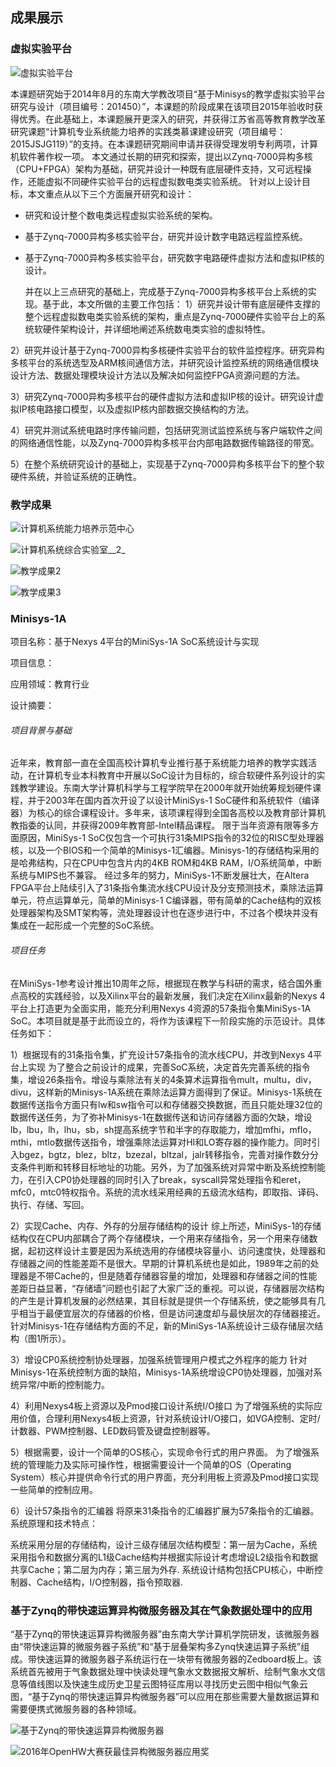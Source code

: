 ## 成果展示

### 虚拟实验平台
![虚拟实验平台](/source/img/虚拟实验平台.JPG)

   本课题研究始于2014年8月的东南大学教改项目“基于Minisys的教学虚拟实验平台研究与设计（项目编号：201450）”，本课题的阶段成果在该项目2015年验收时获得优秀。在此基础上，本课题展开更深入的研究，并获得江苏省高等教育教学改革研究课题“计算机专业系统能力培养的实践类慕课建设研究（项目编号：2015JSJG119）”的支持。在本课题研究期间申请并获得受理发明专利两项，计算机软件著作权一项。
本文通过长期的研究和探索，提出以Zynq-7000异构多核（CPU+FPGA）架构为基础，研究并设计一种既有底层硬件支持，又可远程操作，还能虚拟不同硬件实验平台的远程虚拟数电类实验系统。
针对以上设计目标，本文重点从以下三个方面展开研究和设计：
* 研究和设计整个数电类远程虚拟实验系统的架构。
* 基于Zynq-7000异构多核实验平台，研究并设计数字电路远程监控系统。
* 基于Zynq-7000异构多核实验平台，研究数字电路硬件虚拟方法和虚拟IP核的设计。

   并在以上三点研究的基础上，完成基于Zynq-7000异构多核平台上系统的实现。基于此，本文所做的主要工作包括：
1）研究并设计带有底层硬件支撑的整个远程虚拟数电类实验系统的架构，重点是Zynq-7000硬件实验平台上的系统软硬件架构设计，并详细地阐述系统数电类实验的虚拟特性。

2）研究并设计基于Zynq-7000异构多核硬件实验平台的软件监控程序。研究异构多核平台的系统选型及ARM核间通信方法，并研究设计监控系统的网络通信模块设计方法、数据处理模块设计方法以及解决如何监控FPGA资源问题的方法。

3）研究Zynq-7000异构多核平台的硬件虚拟方法和虚拟IP核的设计。研究设计虚拟IP核电路接口模型，以及虚拟IP核内部数据交换结构的方法。

4）研究并测试系统电路时序传输问题，包括研究测试监控系统与客户端软件之间的网络通信性能，以及Zynq-7000异构多核平台内部电路数据传输路径的带宽。

5）在整个系统研究设计的基础上，实现基于Zynq-7000异构多核平台下的整个软硬件系统，并验证系统的正确性。

### 教学成果
![计算机系统能力培养示范中心](/source/img/计算机系统能力培养示范中心.JPG)

![计算机系统综合实验室__2_](/source/img/计算机系统综合实验室__2_.JPG)

![教学成果2](/source/img/教学成果2.JPG)

![教学成果3](/source/img/教学成果3.JPG)

### Minisys-1A 

项目名称：基于Nexys 4平台的MiniSys-1A SoC系统设计与实现  
	
项目信息：

应用领域：教育行业

设计摘要：

###### 项目背景与基础

近年来，教育部一直在全国高校计算机专业推行基于系统能力培养的教学实践活动，在计算机专业本科教育中开展以SoC设计为目标的，综合软硬件系列设计的实践教学建设。东南大学计算机科学与工程学院早在2000年就开始统筹规划硬件课程，并于2003年在国内首次开设了以设计MiniSys-1 SoC硬件和系统软件（编译器）为核心的综合课程设计。多年来，该项课程得到全国各高校以及教育部计算机教指委的认同，并获得2009年教育部-Intel精品课程。
限于当年资源有限等多方面原因，MiniSys-1 SoC仅包含一个可执行31条MIPS指令的32位的RISC型处理器核，以及一个BIOS和一个简单的Minisys-1汇编器。Minisys-1的存储结构采用的是哈弗结构，只在CPU中包含片内的4KB ROM和4KB RAM，I/O系统简单，中断系统与MIPS也不兼容。
经过多年的努力，MiniSys-1不断发展壮大，在Altera FPGA平台上陆续引入了31条指令集流水线CPU设计及分支预测技术，乘除法运算单元，符点运算单元，简单的Minisys-1 C编译器，带有简单的Cache结构的双核处理器架构及SMT架构等，流处理器设计也在逐步进行中，不过各个模块并没有集成在一起形成一个完整的SoC系统。

###### 项目任务

在MiniSys-1参考设计推出10周年之际，根据现在教学与科研的需求，结合国外重点高校的实践经验，以及Xilinx平台的最新发展，我们决定在Xilinx最新的Nexys 4平台上打造更为全面实用，能充分利用Nexys 4资源的57条指令集MiniSys-1A SoC。本项目就是基于此而设立的，将作为该课程下一阶段实施的示范设计。具体任务如下：

1）根据现有的31条指令集，扩充设计57条指令的流水线CPU，并改到Nexys 4平台上实现
为了整合之前设计的成果，完善SoC系统，决定首先完善系统的指令集，增设26条指令。增设与乘除法有关的4条算术运算指令mult，multu，div，divu，这样新的Minisys-1A系统在乘除法运算方面得到了保证。Minisys-1系统在数据传送指令方面只有lw和sw指令可以和存储器交换数据，而且只能处理32位的数据传送任务，为了弥补Minisys-1在数据传送和访问存储器方面的欠缺，增设lb，lbu，lh，lhu，sb，sh提高系统字节和半字的存取能力，增加mfhi，mflo，mthi，mtlo数据传送指令，增强乘除法运算对HI和LO寄存器的操作能力。同时引入bgez，bgtz，blez，bltz，bzezal，bltzal，jalr转移指令，完善对操作数分分支条件判断和转移目标地址的功能。另外，为了加强系统对异常中断及系统控制能力，在引入CP0协处理器的同时引入了break，syscall异常处理指令和eret，mfc0，mtc0特权指令。系统的流水线采用经典的五级流水结构，即取指、译码、执行、存储、写回。

2）实现Cache、内存、外存的分层存储结构的设计
综上所述，MiniSys-1的存储结构仅在CPU内部耦合了两个存储模块，一个用来存储指令，另一个用来存储数据，起初这样设计主要是因为系统选用的存储模块容量小、访问速度快，处理器和存储器之间的性能差距不是很大。早期的计算机系统也是如此，1989年之前的处理器是不带Cache的，但是随着存储器容量的增加，处理器和存储器之间的性能差距日益显著，“存储墙”问题也引起了大家广泛的重视。可以说，存储器层次结构的产生是计算机发展的必然结果，其目标就是提供一个存储系统，使之能够具有几乎相当于最便宜层次的存储器的价格，但是访问速度却与最快层次的存储器接近。针对Minisys-1在存储结构方面的不足，新的MiniSys-1A系统设计三级存储层次结构（图1所示）。

3）增设CP0系统控制协处理器，加强系统管理用户模式之外程序的能力
针对Minisys-1在系统控制方面的缺陷，Minisys-1A系统增设CP0协处理器，加强对系统异常/中断的控制能力。

4）利用Nexys4板上资源以及Pmod接口设计系统I/O接口
为了增强系统的实际应用价值，合理利用Nexys4板上资源，针对系统设计I/O接口，如VGA控制、定时/计数器、PWM控制器、LED数码管及键盘控制器等。

5）根据需要，设计一个简单的OS核心，实现命令行式的用户界面。
为了增强系统的管理能力及实际可操作性，根据需要设计一个简单的OS（Operating System）核心并提供命令行式的用户界面，充分利用板上资源及Pmod接口实现一些简单的控制应用。

6）设计57条指令的汇编器
将原来31条指令的汇编器扩展为57条指令的汇编器。
系统原理和技术特点：

 系统采用分层的存储结构，设计三级存储层次结构模型：第一层为Cache，系统采用指令和数据分离的L1级Cache结构并根据实际设计考虑增设L2级指令和数据共享Cache；第二层为内存；第三层为外存.
系统设计结构包括CPU核心，中断控制器、Cache结构，I/O控制器，指令预取器.

### 基于Zynq的带快速运算异构微服务器及其在气象数据处理中的应用

“基于Zynq的带快速运算异构微服务器”由东南大学计算机学院研发，该微服务器由“带快速运算的微服务器子系统”和“基于层叠架构多Zynq快速运算子系统”组成。带快速运算的微服务器子系统运行在一块带有微服务器的Zedboard板上。该系统首先被用于气象数据处理中快读处理气象水文数据报文解析、绘制气象水文信息等值线图以及快速生成历史卫星云图特征库用以寻找历史云图中相似气象云图，“基于Zynq的带快速运算异构微服务器”可以应用在那些需要大量数据运算和需要便携式微服务器的各种领域。

![基于Zynq的带快速运算异构微服务器](/source/img/基于Zynq的带快速运算异构微服务器.JPG)

![2016年OpenHW大赛获最佳异构微服务器应用奖](/source/img/2016年OpenHW大赛获最佳异构微服务器应用奖.JPG)
